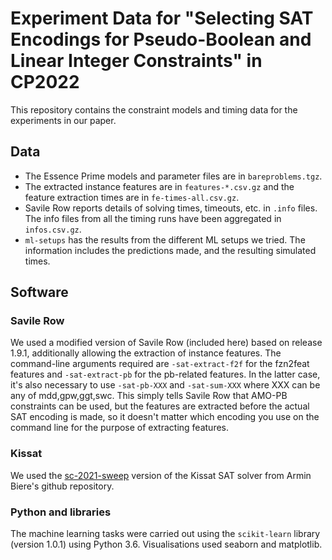 # Experiment Data for "Selecting SAT Encodings for Pseudo-Boolean and Linear Integer Constraints" in CP2022

This repository contains the constraint models and timing data for the experiments in our paper.

## Data
- The Essence Prime models and parameter files are in `bareproblems.tgz`.
- The extracted instance features are in `features-*.csv.gz` and the feature
  extraction times are in `fe-times-all.csv.gz`.
- Savile Row reports details of solving times, timeouts, etc. in `.info` files.
  The info files from all the timing runs have been aggregated in
  `infos.csv.gz`.
- `ml-setups` has the results from the different ML setups we tried. The
  information includes the predictions made, and the resulting simulated times.

## Software

### Savile Row
We used a modified version of Savile Row (included here) based on release 1.9.1,
additionally allowing the extraction of instance features.  The command-line
arguments required are `-sat-extract-f2f` for the fzn2feat features and
`-sat-extract-pb` for the pb-related features.  In the latter case, it's also
necessary to use `-sat-pb-XXX` and `-sat-sum-XXX` where XXX can be any of
mdd,gpw,ggt,swc.  This simply tells Savile Row that AMO-PB constraints can be
used, but the features are extracted before the actual SAT encoding is made, so
it doesn't matter which encoding you use on the command line for the purpose of
extracting features.

### Kissat
We used the
[sc-2021-sweep](https://github.com/arminbiere/kissat/tree/sc2021-sweep) version
of the Kissat SAT solver from Armin Biere's github repository.

### Python and libraries
The machine learning tasks were carried out using the `scikit-learn` library
(version 1.0.1) using Python 3.6.  Visualisations used seaborn and matplotlib.
